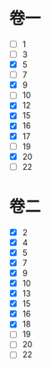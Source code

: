 # 卷一

- [ ] 1
- [ ] 3
- [x] 5
- [ ] 7
- [x] 9
- [ ] 10
- [x] 12
- [x] 15
- [x] 16
- [x] 17
- [ ] 19
- [x] 20
- [ ] 22

# 卷二

- [x] 2
- [x] 4
- [x] 5
- [x] 7
- [x] 9
- [x] 10
- [x] 13
- [x] 15
- [x] 16
- [x] 18
- [ ] 19
- [ ] 20
- [ ] 22
